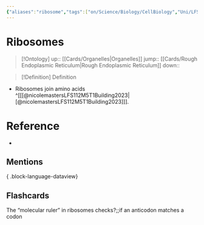 ```yaml
---
{"aliases":"ribosome","tags":["on/Science/Biology/CellBiology","Uni/LFS112","Uni/LFS252","flashcards/LFS252"],"dg-publish":true,"permalink":"/cards/ribosomes/","dgPassFrontmatter":true}
---
```


# Ribosomes

> [!Ontology]
> up:: [[Cards/Organelles\|Organelles]]
> jump:: [[Cards/Rough Endoplasmic Reticulum\|Rough Endoplasmic Reticulum]]
> down:: 

> [!Definition] Definition

- Ribosomes join amino acids ^[[[@nicolemastersLFS112M5T1Building2023\|[@nicolemastersLFS112M5T1Building2023]]].

# Reference

- 

## Mentions


{ .block-language-dataview}

## Flashcards

The “molecular ruler” in ribosomes checks?;;if an anticodon matches a codon